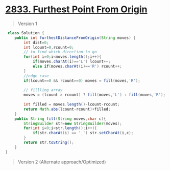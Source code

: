 # [2833. Furthest Point From Origin](https://leetcode.com/problems/furthest-point-from-origin/)
> Version 1
```java
 class Solution {
    public int furthestDistanceFromOrigin(String moves) {
        int dist=0;
        int lcount=0,rcount=0;
        // to find which direction to go
        for(int i=0;i<moves.length();i++){
            if(moves.charAt(i)=='L') lcount++;
            else if(moves.charAt(i)=='R') rcount++;
        }
        //edge case
        if(lcount==0 && rcount==0) moves = fill(moves,'R');
        
        // fillling array 
        moves = (lcount > rcount) ? fill(moves,'L') : fill(moves,'R');
        
        int filled = moves.length()-lcount-rcount;
        return Math.abs(lcount-rcount)+filled;
    }
    public String fill(String moves,char c){
        StringBuilder str=new StringBuilder(moves);
        for(int i=0;i<str.length();i++){
            if(str.charAt(i) == '_') str.setCharAt(i,c);
        }
        return str.toString();
    }
}
```

> Version 2 (Alternate approach/Optimized)